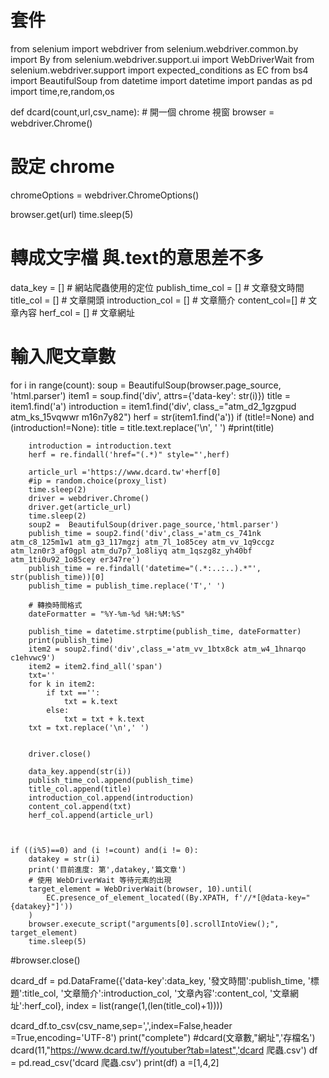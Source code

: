 # 套件
from selenium import webdriver
from selenium.webdriver.common.by import By
from selenium.webdriver.support.ui import WebDriverWait
from selenium.webdriver.support import expected_conditions as EC
from bs4 import BeautifulSoup
from datetime import datetime
import pandas as pd
import time,re,random,os

def dcard(count,url,csv_name):
    # 開一個 chrome 視窗
    browser = webdriver.Chrome()

# 設定 chrome
chromeOptions = webdriver.ChromeOptions()

browser.get(url)
time.sleep(5)

# 轉成文字檔 與.text的意思差不多

data_key = [] # 網站爬蟲使用的定位
publish_time_col = [] # 文章發文時間
title_col = []  # 文章開頭
introduction_col = [] # 文章簡介
content_col=[] # 文章內容
herf_col = [] # 文章網址

# 輸入爬文章數

for i in range(count):
    soup = BeautifulSoup(browser.page_source, 'html.parser')
    item1 = soup.find('div', attrs={'data-key': str(i)})
    title = item1.find('a')
    introduction = item1.find('div', class_="atm_d2_1gzgpud atm_ks_15vqwwr m16n7y82")
    herf = str(item1.find('a'))
    if (title!=None) and (introduction!=None):
        title = title.text.replace('\n', ' ')
        #print(title)

        introduction = introduction.text
        herf = re.findall('href="(.*)" style="',herf)

        article_url ='https://www.dcard.tw'+herf[0]
        #ip = random.choice(proxy_list)
        time.sleep(2)
        driver = webdriver.Chrome()
        driver.get(article_url)
        time.sleep(2)
        soup2 =  BeautifulSoup(driver.page_source,'html.parser')
        publish_time = soup2.find('div',class_='atm_cs_741nk atm_c8_125m1w1 atm_g3_117mgzj atm_7l_1o85cey atm_vv_1q9ccgz atm_lzn0r3_af0gpl atm_du7p7_1o8liyq atm_1qszg8z_yh40bf atm_1ti0u92_1o85cey er347re')
        publish_time = re.findall('datetime="(.*:..:..).*"', str(publish_time))[0]
        publish_time = publish_time.replace('T',' ')

        # 轉換時間格式
        dateFormatter = "%Y-%m-%d %H:%M:%S"

        publish_time = datetime.strptime(publish_time, dateFormatter)
        print(publish_time)
        item2 = soup2.find('div',class_='atm_vv_1btx8ck atm_w4_1hnarqo c1ehvwc9')
        item2 = item2.find_all('span')
        txt=''
        for k in item2:
            if txt =='':
                txt = k.text
            else:
                txt = txt + k.text
        txt = txt.replace('\n',' ')

        
        driver.close()

        data_key.append(str(i))
        publish_time_col.append(publish_time)
        title_col.append(title)
        introduction_col.append(introduction)
        content_col.append(txt)
        herf_col.append(article_url)

    

    if ((i%5)==0) and (i !=count) and(i != 0):
        datakey = str(i)
        print('目前進度: 第',datakey,'篇文章')
        # 使用 WebDriverWait 等待元素的出現
        target_element = WebDriverWait(browser, 10).until(
            EC.presence_of_element_located((By.XPATH, f'//*[@data-key="{datakey}"]'))
        )
        browser.execute_script("arguments[0].scrollIntoView();", target_element)
        time.sleep(5)
#browser.close()

dcard_df = pd.DataFrame({'data-key':data_key,
                         '發文時間':publish_time,
                         '標題':title_col,
                         '文章簡介':introduction_col,
                         '文章內容':content_col,
                         '文章網址':herf_col},
                        index = list(range(1,(len(title_col)+1))))

dcard_df.to_csv(csv_name,sep=',',index=False,header =True,encoding='UTF-8')
print("complete")
#dcard(文章數,"網址",'存檔名')
dcard(11,"https://www.dcard.tw/f/youtuber?tab=latest",'dcard 爬蟲.csv')
df = pd.read_csv('dcard 爬蟲.csv')
print(df)
a =[1,4,2]
